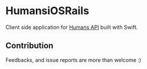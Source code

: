 # HumansiOSRails

Client side application for [Humans API](https://github.com/omartorresrios/HumansAPI) built with Swift.

## Contribution

Feedbacks, and issue reports are more than welcome :)
